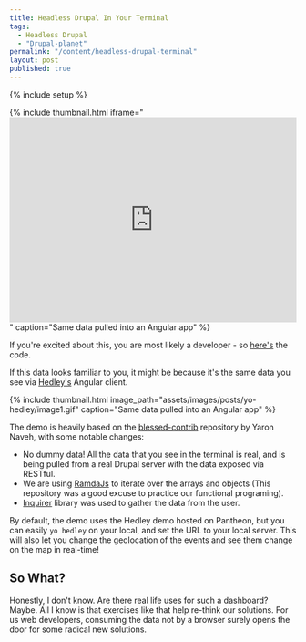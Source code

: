 ```yaml
---
title: Headless Drupal In Your Terminal
tags:
  - Headless Drupal
  - "Drupal-planet"
permalink: "/content/headless-drupal-terminal"
layout: post
published: true
---
```


{% include setup %}

{% include thumbnail.html  iframe="<iframe width='100%' height='360' src='https://www.youtube.com/embed/cA6ZRmRK3mw?rel=0' frameborder='0' allowfullscreen></iframe>" caption="Same data pulled into an Angular app" %}

If you're excited about this, you are most likely a developer - so [here's](https://github.com/amitaibu/restful-blessed) the code.

If this data looks familiar to you, it might be because it's the same data you see via [Hedley's]({{BASE_PATH}}/content/yo-hedley/) Angular client.

<!-- more -->

{% include thumbnail.html  image_path="assets/images/posts/yo-hedley/image1.gif" caption="Same data pulled into an Angular app" %}

The demo is heavily based on the [blessed-contrib](https://github.com/yaronn/blessed-contrib/) repository by Yaron Naveh, with some notable changes:

* No dummy data! All the data that you see in the terminal is real, and is being pulled from a real Drupal server with the data exposed via RESTful.
* We are using [RamdaJs](http://ramdajs.com) to iterate over the arrays and objects (This repository was a good excuse to practice our functional programing).
* [Inquirer](https://www.npmjs.com/package/inquirer) library was used to gather the data from the user.

By default, the demo uses the Hedley demo hosted on Pantheon, but you can easily ``yo hedley`` on your local, and set the URL to your local server. This will also let you change the geolocation of the events and see them change on the map in real-time!

## So What?

Honestly, I don't know. Are there real life uses for such a dashboard? Maybe. All I know is that exercises like that help re-think our solutions. For us web developers, consuming the data not by a browser surely opens the door for some radical new solutions.
